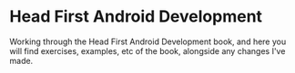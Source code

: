 # Head First Android Development
Working through the Head First Android Development book, and here you will find exercises, examples, etc of the book, alongside any changes I've made. 
